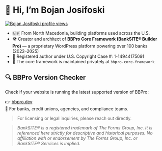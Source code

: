 # 👋 Hi, I’m Bojan Josifoski

[![Bojan Josifoski profile views](https://u8views.com/api/v1/github/profiles/116118374/views/day-week-month-total-count.svg)](https://u8views.com/github/codeverbojan)

- 🇲🇰 From North Macedonia, building platforms used across the U.S.  
- 🛠️ Creator and architect of **BBPro Core Framework (BankSITE® Builder Pro)** — a proprietary WordPress platform powering over 100 banks (2022–2025)  
- 💼 Registered author under U.S. Copyright Case #: 1-14944175091  
- 🔐 The core framework is maintained privately at `bbpro-core-framework`

## 🔍 BBPro Version Checker

Check if your website is running the latest supported version of BBPro:

👉 [bbpro.dev](https://bbpro.dev/)  
📌 For banks, credit unions, agencies, and compliance teams.

> For licensing or legal inquiries, please reach out directly.

> *BankSITE® is a registered trademark of The Forms Group, Inc.
It is referenced here strictly for descriptive and historical purposes. No affiliation with or endorsement by The Forms Group, Inc. or BankSITE® Services is implied.*
